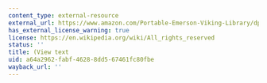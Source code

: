 ```yaml
---
content_type: external-resource
external_url: https://www.amazon.com/Portable-Emerson-Viking-Library/dp/0140150943
has_external_license_warning: true
license: https://en.wikipedia.org/wiki/All_rights_reserved
status: ''
title: (View text
uid: a64a2962-fabf-4628-8dd5-67461fc80fbe
wayback_url: ''
---
```

